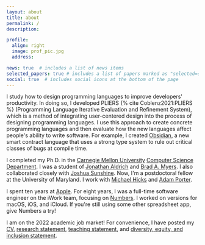```yaml
---
layout: about
title: about
permalink: /
description: 

profile:
  align: right
  image: prof_pic.jpg
  address: 

news: true  # includes a list of news items
selected_papers: true # includes a list of papers marked as "selected={true}"
social: true  # includes social icons at the bottom of the page
---
```


I study how to design programming languages to improve developers' productivity. In doing so, I developed PLIERS {% cite Coblenz2021:PLIERS %} (Programming Language Iterative Evaluation and Refinement System), which is a method of integrating user-centered design into the process of designing programming languages. I use this approach to create concrete programming languages and then evaluate how the new languages affect people's ability to write software. For example, I created [Obsidian](http://www.obsidian-lang.org/), a new smart contract language that uses a strong type system to rule out critical classes of bugs at compile time. 

I completed my Ph.D. in the [Carnegie Mellon University](http://www.cmu.edu/) [Computer Science Department](http://csd.cmu.edu). I was a student of [Jonathan Aldrich](http://www.cs.cmu.edu/~aldrich/) and [Brad A. Myers](http://www.cs.cmu.edu/~bam/). I also collaborated closely with [Joshua Sunshine](http://www.cs.cmu.edu/~jssunshi/). Now, I'm a postdoctoral fellow at the University of Maryland. I work with [Michael Hicks](http://www.cs.umd.edu/~mwh/) and [Adam Porter](https://www.cs.umd.edu/users/aporter/).

I spent ten years at [Apple](http://www.apple.com/). For eight years, I was a full-time software engineer on the iWork team, focusing on [Numbers](http://www.apple.com/iwork/numbers/). I worked on versions for macOS, iOS, and iCloud. If you're still using some other spreadsheet app, give Numbers a try!

I am on the 2022 academic job market! For convenience, I have posted my [CV](assets/CV.pdf), [research statement](assets/research.pdf), [teaching statement](assets/teaching.pdf), and [diversity, equity, and inclusion statement](assets/diversity.pdf).